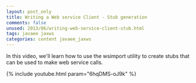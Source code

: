 ```yaml
---           
layout: post_only
title: Writing a Web service Client - Stub generation
comments: false
unused: 2013/06/writing-web-service-client-stub.html
tags: javaee jaxws
categories: content javaee_jaxws
---
```


In this video, we'll learn how to use the wsimport utility to create stubs that can be used to make web service calls.

{% include youtube.html param="6hqDMS-oJ9k" %}
